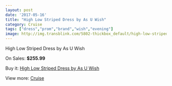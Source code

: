```yaml
---
layout: post
date: '2017-05-16'
title: "High Low Striped Dress by As U Wish"
category: Cruise
tags: ["dress","prom","brand","wish","evening"]
image: http://img.transblink.com/5802-thickbox_default/high-low-striped-dress-by-as-u-wish.jpg
---
```

High Low Striped Dress by As U Wish

On Sales: **$255.99**
<a href="https://www.transblink.com/en/cruise/1888-high-low-striped-dress-by-as-u-wish.html"><amp-img layout="responsive" width="600" height="600" src="//img.transblink.com/5802-thickbox_default/high-low-striped-dress-by-as-u-wish.jpg" alt="High Low Striped Dress by As U Wish 0" /></a>
<a href="https://www.transblink.com/en/cruise/1888-high-low-striped-dress-by-as-u-wish.html"><amp-img layout="responsive" width="600" height="600" src="//img.transblink.com/5804-thickbox_default/high-low-striped-dress-by-as-u-wish.jpg" alt="High Low Striped Dress by As U Wish 1" /></a>
<a href="https://www.transblink.com/en/cruise/1888-high-low-striped-dress-by-as-u-wish.html"><amp-img layout="responsive" width="600" height="600" src="//img.transblink.com/5803-thickbox_default/high-low-striped-dress-by-as-u-wish.jpg" alt="High Low Striped Dress by As U Wish 2" /></a>

Buy it: [High Low Striped Dress by As U Wish](https://www.transblink.com/en/cruise/1888-high-low-striped-dress-by-as-u-wish.html "High Low Striped Dress by As U Wish")

View more: [Cruise](https://www.transblink.com/en/5-cruise "Cruise")